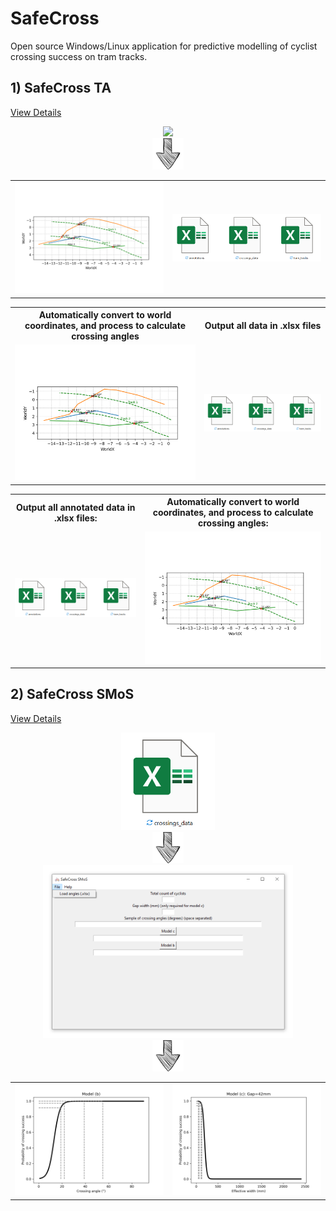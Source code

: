 # SafeCross
Open source Windows/Linux application for predictive modelling of cyclist crossing success on tram tracks.



## **1) SafeCross TA**
[View Details](./trajectory%20annotation)

<div align="center">
    <img src="./images/SafeCross TA.gif" width="400" />
</div>

<div align="center">
    <img src="./images/down-arrow-png-down-arrow-sketch-free-icon-512.png" width="50" />
</div>


<div align="center">
<table>
<tr>
    <td><img src="./trajectory annotation/example output/Sceneplot_WorldCoords.png" width="400" /></td>
    <td><img src="./images/xlsx_files.png" width="400" /></td>
</tr>
</table>
</div>

<div align="center">
    <table>
        <tr>
            <!-- Add your headings here -->
            <th>Automatically convert to world coordinates, and process to calculate crossing angles</th>
            <th>Output all data in .xlsx files</th>
        </tr>
        <tr>
            <td><img src="./trajectory annotation/example output/Sceneplot_WorldCoords.png" width="400" /></td>
            <td><img src="./images/xlsx_files.png" width="400" /></td>
        </tr>
    </table>
</div>

<div align="center">
    <table style="background-color: transparent;">
        <tr>
            <!-- Add your headings here -->
            <th style="background-color: transparent;">Output all annotated data in .xlsx files:</th>
            <th style="background-color: transparent;">Automatically convert to world coordinates, and process to calculate crossing angles:</th>
        </tr>
        <tr>
            <td style="background-color: transparent;"><img src="./images/xlsx_files.png" width="400" /></td>
            <td style="background-color: transparent;"><img src="./trajectory annotation/example output/Sceneplot_WorldCoords.png" width="400" /></td>
        </tr>
    </table>
</div>



## **2) SafeCross SMoS**
[View Details](./SMoS)


<div align="center">
    <img src="./images/xlsx_crossings.png" width="150" />
</div>


<div align="center">
    <img src="./images/down-arrow-png-down-arrow-sketch-free-icon-512.png" width="50" />
</div>


<div align="center">
    <img src="./images/SafeCross SMoS.png" width="400" />
</div>



<div align="center">
    <img src="./images/down-arrow-png-down-arrow-sketch-free-icon-512.png" width="50" />
</div>



<div align="center">
<table>
<tr>
    <td><img src="./SMoS/example output/model_b_plot.png" width="400" /></td>
    <td><img src="./SMoS/example output/model_c_plot.png" width="400" /></td>
</tr>
</table>
</div>
